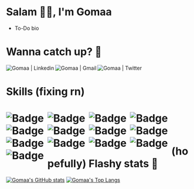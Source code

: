 <!-- Acknowledgement: https://github.com/DoniaEsawi/DoniaEsawi -->
<!-- Acknowledgement: https://github.com/money8203/money8203/ -->

# Salam 👋🏻, I'm Gomaa

- To-Do bio

# Wanna catch up? 🧐

<!-- I'm skeptical of this lasting for one year 25/2/2023 -->

  <a href="https://www.linkedin.com/in/gomaamohammed/">
    <img align="left" alt="Gomaa | Linkedin" src="https://img.shields.io/badge/linkedin%20-%230077B5.svg?&style=for-the-badge&logo=linkedin&logoColor=white" />
  </a>&nbsp;&nbsp;
  <a href="mailto:midomaxgomaa@gmail.com">
    <img align="left" alt="Gomaa | Gmail"  src="https://img.shields.io/badge/Gmail-D14836?style=for-the-badge&logo=gmail&logoColor=white" />
  </a>&nbsp;&nbsp;<a href="https://twitter.com/_G0maa">
    <img align="left" alt="Gomaa | Twitter" src="https://img.shields.io/badge/twitter%20-%231DA1F2.svg?&style=for-the-badge&logo=Twitter&logoColor=white" />
  </a>

# Skills (fixing rn)

<h1  align="center">
<img alt="Badge" style="float: left; margin-right: 10px;" src="https://img.shields.io/badge/javascript-%2300ADD8.svg?style=for-the-badge&logo=javascript&logoColor=white"/>
<img alt="Badge" style="float: left; margin-right: 10px;" src="https://img.shields.io/badge/typescript-%230db7ed.svg?style=for-the-badge&logo=typescript&logoColor=white"/>
<img alt="Badge" style="float: left; margin-right: 10px;" src="https://img.shields.io/badge/nodejs-%23326ce5.svg?style=for-the-badge&logo=Node.js&logoColor=white"/>
<img alt="Badge" style="float: left; margin-right: 10px;" src="https://img.shields.io/badge/Jest-%232C5263.svg?style=for-the-badge&logo=Jest&logoColor=white"/>
<img alt="Badge" style="float: left; margin-right: 10px;" src="https://img.shields.io/badge/Sequelize-%23F05033.svg?style=for-the-badge&logo=Sequelize&logoColor=white"/>
<img alt="Badge" style="float: left; margin-right: 10px;" src="https://img.shields.io/badge/Sequelize-%2300ADD8.svg?style=for-the-badge&logo=Sequelize&logoColor=white"/>
<img alt="Badge" style="float: left; margin-right: 10px;" src="https://img.shields.io/badge/express.js-%230db7ed.svg?style=for-the-badge&logo=Express&logoColor=white"/>
<img alt="Badge" style="float: left; margin-right: 10px;" src="https://img.shields.io/badge/PostgreSQL-%232C5263.svg?style=for-the-badge&logo=PostgreSQL&logoColor=white"/>
<img alt="Badge" style="float: left; margin-right: 10px;" src="https://img.shields.io/badge/MongoDB-%23326ce5.svg?style=for-the-badge&logo=MongoDB&logoColor=white"/>
<img alt="Badge" style="float: left; margin-right: 10px;" src="https://img.shields.io/badge/Docker-%2300ADD8.svg?style=for-the-badge&logo=Docker&logoColor=white"/>
<img alt="Badge" style="float: left; margin-right: 10px;" src="https://img.shields.io/badge/GithubActions-%230db7ed.svg?style=for-the-badge&logo=GithubActions&logoColor=white"/>
<img alt="Badge" style="float: left; margin-right: 10px;" src="https://img.shields.io/badge/React-%2300ADD8.svg?style=for-the-badge&logo=React&logoColor=white"/>
<img alt="Badge" style="float: left; margin-right: 10px;" src="https://img.shields.io/badge/Redux-%232C5263.svg?style=for-the-badge&logo=Redux&logoColor=white"/>
</h1>
<br>
<br>
<br>

# (hopefully) Flashy stats 🤩

[![Gomaa's GitHub stats](https://github-readme-stats.vercel.app/api?username=G0maa&show_icons=true)](https://github.com/anuraghazra/github-readme-stats)
[![Gomaa's Top Langs](https://github-readme-stats.vercel.app/api/top-langs/?username=G0maa&layout=compact)](https://github.com/anuraghazra/github-readme-stats)
